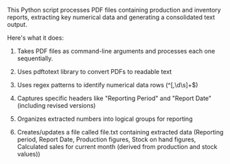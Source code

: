 This Python script processes PDF files containing production and inventory reports, extracting key numerical data and generating a consolidated text output. 

Here's what it does:

1. Takes PDF files as command-line arguments and processes each one sequentially.

2. Uses pdftotext library to convert PDFs to readable text

3. Uses regex patterns to identify numerical data rows (^[,\d\s]+$)

4. Captures specific headers like "Reporting Period" and "Report Date" (including revised versions)

5. Organizes extracted numbers into logical groups for reporting

6. Creates/updates a file called file.txt containing extracted data (Reporting period, Report Date, Production figures, Stock on hand figures, Calculated sales for current month (derived from production and stock values))

